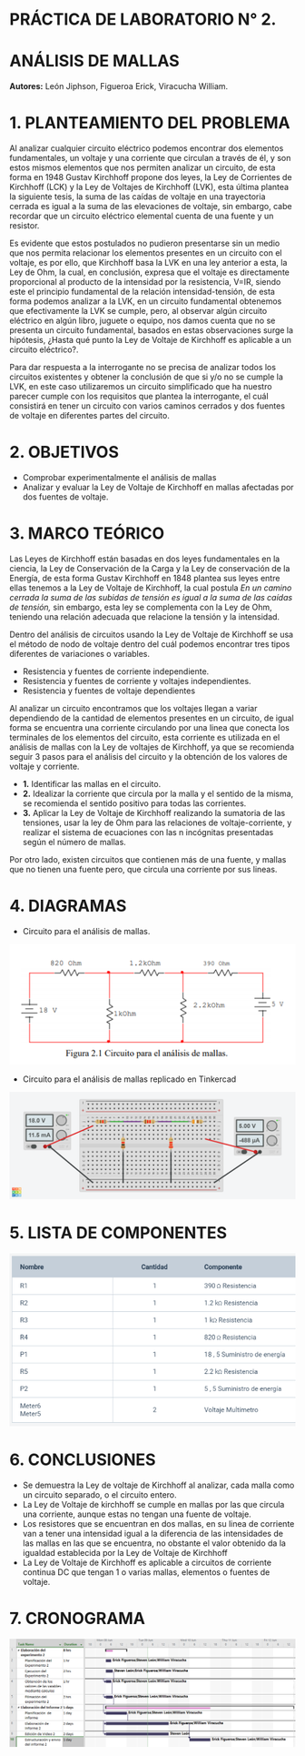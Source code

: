 # PRÁCTICA DE LABORATORIO N° 2.

# ANÁLISIS DE MALLAS

**Autores:** León Jiphson, Figueroa Erick, Viracucha William.

# 1. PLANTEAMIENTO DEL PROBLEMA

Al analizar cualquier circuito eléctrico podemos encontrar dos elementos fundamentales, un voltaje y una corriente que circulan a través
de él, y son estos mismos elementos que nos permiten analizar un circuito, de esta forma en 1948 Gustav Kirchhoff propone dos leyes, la 
Ley de Corrientes de Kirchhoff (LCK) y la Ley de Voltajes de Kirchhoff (LVK), esta última plantea la siguiente tesis, la suma de las 
caídas de voltaje en una trayectoria cerrada es igual a la suma de las elevaciones de voltaje, sin embargo, cabe recordar que un circuito 
eléctrico elemental cuenta de una fuente y un resistor.

Es evidente que estos postulados no pudieron presentarse sin un medio que nos permita relacionar los elementos presentes en un circuito 
con el voltaje, es por ello, que Kirchhoff basa la LVK en una ley anterior a esta, la Ley de Ohm, la cual, en conclusión, expresa que el 
voltaje es directamente proporcional al producto de la intensidad por la resistencia, V=IR, siendo este el principio fundamental de la 
relación intensidad-tensión, de esta forma podemos analizar a la LVK, en un circuito fundamental obtenemos que efectivamente la LVK se 
cumple, pero, al observar algún circuito eléctrico en algún libro, juguete o equipo, nos damos cuenta que no se presenta un circuito 
fundamental, basados en estas observaciones surge la hipótesis, ¿Hasta qué punto la Ley de Voltaje de Kirchhoff es aplicable a un circuito
eléctrico?.

Para dar respuesta a la interrogante no se precisa de analizar todos los circuitos existentes y obtener la conclusión de que si y/o 
no se cumple la LVK, en este caso utilizaremos un circuito simplificado que ha nuestro parecer cumple con  los requisitos que plantea
la interrogante, el cuál consistirá en tener un circuito con varios caminos cerrados y dos fuentes de voltaje en diferentes partes del 
circuito.

# 2. OBJETIVOS

- Comprobar experimentalmente el análisis de mallas
- Analizar y evaluar la Ley de Voltaje de Kirchhoff en mallas afectadas por dos fuentes de voltaje.

# 3. MARCO TEÓRICO

Las Leyes de Kirchhoff están basadas en dos leyes fundamentales en la ciencia, la Ley de Conservación de la Carga y la Ley de conservación de la Energía, de esta forma Gustav Kirchhoff en 1848 plantea sus leyes entre ellas tenemos a la Ley de Voltaje de Kirchhoff, la cual postula _En un camino cerrada la suma de las subidas de tensión es igual a la suma de las caídas de tensión,_ sin embargo, esta ley se complementa con la Ley de Ohm, teniendo una relación adecuada que relacione la tensión y la intensidad.

Dentro del análisis de circuitos usando la Ley de Voltaje de Kirchhoff se usa el método de nodo de voltaje dentro del cuál podemos encontrar tres tipos diferentes de variaciones o variables.

- Resistencia y fuentes de corriente independiente.
- Resistencia y fuentes de corriente y voltajes independientes.
- Resistencia y fuentes de voltaje dependientes

Al analizar un circuito encontramos que los voltajes llegan a variar dependiendo de la cantidad de elementos presentes en un circuito, de igual forma se encuentra una corriente circulando por una linea que conecta los terminales de los elementos del circuito, esta corriente es utilizada en el análisis de mallas con la Ley de voltajes de Kirchhoff, ya que se recomienda seguir 3 pasos para el análisis del circuito y la obtención de los valores de voltaje y corriente.

- **1.** Identificar las mallas en el circuito.
- **2.** Idealizar la corriente que circula por la malla y el sentido de la misma, se recomienda el sentido positivo para todas las corrientes.
- **3.** Aplicar la Ley de Voltaje de Kirchhoff realizando la sumatoria de las tensiones, usar la ley de Ohm para las relaciones de voltaje-corriente, y realizar el sistema de ecuaciones con las n incógnitas presentadas según el número de mallas.

Por otro lado, existen circuitos que contienen más de una fuente, y mallas que no tienen una fuente pero, que circula una corriente por sus lineas.

# 4. DIAGRAMAS

- Circuito para el análisis de mallas.

![](https://github.com/leonsteven2/Pr-ctica-N-2/blob/master/img/Diagrama%20del%20Circuito.PNG)

- Circuito para el análisis de mallas replicado en Tinkercad

![](https://github.com/leonsteven2/Pr-ctica-N-2/blob/master/img/Analisis%20de%20mallas.png)

# 5. LISTA DE COMPONENTES

![](https://github.com/leonsteven2/Pr-ctica-N-2/blob/master/img/Materiales.PNG)

# 6. CONCLUSIONES

- Se demuestra la Ley de voltaje de Kirchhoff al analizar, cada malla como un circuito separado, o el circuito entero.
- La Ley de Voltaje de kirchhoff se cumple en mallas por las que circula una corriente, aunque estas no tengan una fuente de voltaje.
- Los resistores que se encuentran en dos mallas, en su linea de corriente van a tener una intensidad igual a la diferencia de las intensidades de las mallas en las que se encuentra, no obstante el valor obtenido da la igualdad establecida por la Ley de Voltaje de Kirchhoff
- La Ley de Voltaje de Kirchhoff es aplicable a circuitos de corriente continua DC que tengan 1 o varias mallas, elementos o fuentes de voltaje.

# 7. CRONOGRAMA 

![](https://github.com/leonsteven2/Pr-ctica-N-2/blob/master/img/cronograma-2.PNG)


